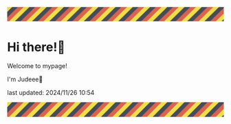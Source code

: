 <!-- Header image -->
<img src="./pokemon/pokemon_32.png" width="1000">

# Hi there!👋

Welcome to mypage!

I'm Judeee🐷

last updated: 2024/11/26 10:54

<!-- Footer image -->
<img src="./pokemon/pokemon_32.png" width="1000">
